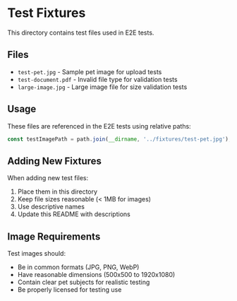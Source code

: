 # Test Fixtures

This directory contains test files used in E2E tests.

## Files

- `test-pet.jpg` - Sample pet image for upload tests
- `test-document.pdf` - Invalid file type for validation tests
- `large-image.jpg` - Large image file for size validation tests

## Usage

These files are referenced in the E2E tests using relative paths:

```typescript
const testImagePath = path.join(__dirname, '../fixtures/test-pet.jpg');
```

## Adding New Fixtures

When adding new test files:

1. Place them in this directory
2. Keep file sizes reasonable (< 1MB for images)
3. Use descriptive names
4. Update this README with descriptions

## Image Requirements

Test images should:

- Be in common formats (JPG, PNG, WebP)
- Have reasonable dimensions (500x500 to 1920x1080)
- Contain clear pet subjects for realistic testing
- Be properly licensed for testing use
